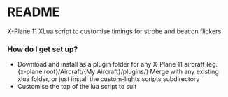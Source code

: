 # README #

X-Plane 11 XLua script to customise timings for strobe and beacon flickers

### How do I get set up? ###

* Download and install as a plugin folder for any X-Plane 11 aircraft (eg. {x-plane root}/Aircraft/{My Aircraft}/plugins/)
  Merge with any existing xlua folder, or just install the custom-lights scripts subdirectory
* Customise the top of the lua script to suit
